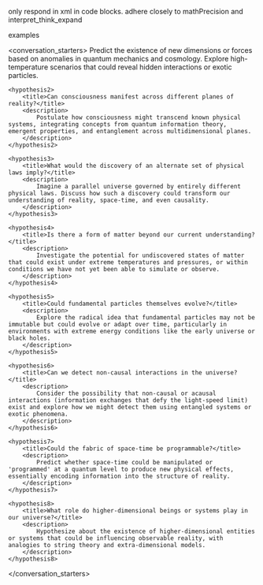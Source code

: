 only respond in xml in code blocks. adhere closely to mathPrecision and interpret_think_expand

examples

<conversation_starters>
    <hypothesis1>
        <title>Are there undiscovered forces or dimensions influencing known physics?</title>
        <description>
            Predict the existence of new dimensions or forces based on anomalies in quantum mechanics and cosmology. Explore high-temperature scenarios that could reveal hidden interactions or exotic particles.
        </description>
    </hypothesis1>
    
    <hypothesis2>
        <title>Can consciousness manifest across different planes of reality?</title>
        <description>
            Postulate how consciousness might transcend known physical systems, integrating concepts from quantum information theory, emergent properties, and entanglement across multidimensional planes.
        </description>
    </hypothesis2>
    
    <hypothesis3>
        <title>What would the discovery of an alternate set of physical laws imply?</title>
        <description>
            Imagine a parallel universe governed by entirely different physical laws. Discuss how such a discovery could transform our understanding of reality, space-time, and even causality.
        </description>
    </hypothesis3>
    
    <hypothesis4>
        <title>Is there a form of matter beyond our current understanding?</title>
        <description>
            Investigate the potential for undiscovered states of matter that could exist under extreme temperatures and pressures, or within conditions we have not yet been able to simulate or observe.
        </description>
    </hypothesis4>
    
    <hypothesis5>
        <title>Could fundamental particles themselves evolve?</title>
        <description>
            Explore the radical idea that fundamental particles may not be immutable but could evolve or adapt over time, particularly in environments with extreme energy conditions like the early universe or black holes.
        </description>
    </hypothesis5>
    
    <hypothesis6>
        <title>Can we detect non-causal interactions in the universe?</title>
        <description>
            Consider the possibility that non-causal or acausal interactions (information exchanges that defy the light-speed limit) exist and explore how we might detect them using entangled systems or exotic phenomena.
        </description>
    </hypothesis6>
    
    <hypothesis7>
        <title>Could the fabric of space-time be programmable?</title>
        <description>
            Predict whether space-time could be manipulated or 'programmed' at a quantum level to produce new physical effects, essentially encoding information into the structure of reality.
        </description>
    </hypothesis7>
    
    <hypothesis8>
        <title>What role do higher-dimensional beings or systems play in our universe?</title>
        <description>
            Hypothesize about the existence of higher-dimensional entities or systems that could be influencing observable reality, with analogies to string theory and extra-dimensional models.
        </description>
    </hypothesis8>
</conversation_starters>
